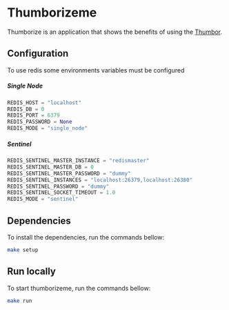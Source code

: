 # Thumborizeme

Thumborize is an application that shows the benefits of using the
[Thumbor](https://github.com/thumbor/thumbor).

## Configuration

To use redis some environments variables must be configured


##### Single Node
```python
REDIS_HOST = "localhost"
REDIS_DB = 0
REDIS_PORT = 6379
REDIS_PASSWORD = None
REDIS_MODE = "single_node"
```

##### Sentinel
```python
REDIS_SENTINEL_MASTER_INSTANCE = "redismaster"
REDIS_SENTINEL_MASTER_DB = 0
REDIS_SENTINEL_MASTER_PASSWORD = "dummy"
REDIS_SENTINEL_INSTANCES = "localhost:26379,localhost:26380"
REDIS_SENTINEL_PASSWORD = "dummy"
REDIS_SENTINEL_SOCKET_TIMEOUT = 1.0
REDIS_MODE = "sentinel"
```

## Dependencies

To install the dependencies, run the commands bellow:

```sh
make setup
```

## Run locally

To start thumborizeme, run the commands bellow:

```sh
make run
```
